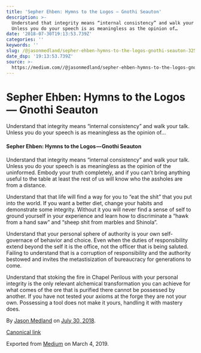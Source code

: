 ```yaml
---
title: 'Sepher Ehben: Hymns to the Logos — Gnothi Seauton'
description: >-
  Understand that integrity means “internal consistency” and walk your talk.
  Unless you do your speech is as meaningless as the opinion of…
date: '2018-07-30T19:13:53.739Z'
categories: ''
keywords: ''
slug: /@jasonmedland/sepher-ehben-hymns-to-the-logos-gnothi-seauton-325da9f2e9f2
date_dsp: '19:13:53.739Z'
source: >-
  https://medium.com//@jasonmedland/sepher-ehben-hymns-to-the-logos-gnothi-seauton-325da9f2e9f2
---
```


# Sepher Ehben: Hymns to the Logos — Gnothi Seauton

Understand that integrity means “internal consistency” and walk your talk. Unless you do your speech is as meaningless as the opinion of…

#### Sepher Ehben: Hymns to the Logos — Gnothi Seauton

Understand that integrity means “internal consistency” and walk your talk. Unless you do your speech is as meaningless as the opinion of the uninformed. Embody your truth completely, and if you can’t bring anything useful to the table at least the rest of us will know who the assholes are from a distance.

Understand that that life will find a way for you to “eat the shit” that you put into the world. If you want a better diet, change your habits and demonstrate some integrity. Without it you will never find a sense of self to ground yourself in your experience and learn how to discriminate a “hawk from a hand saw” and “sheep shit from marbles and Shinola”.

Understand that your personal sphere of authority is your own self-governace of behavior and choice. Even when the duties of responsibility extend beyond the self it is the office, not the officer that is being saluted. Failing to understand that is a corruption of responsibility and the authority bestowed and invites the metastisization of bureaucracy for generations to come.

Understand that stoking the fire in Chapel Perilous with your personal integrity is the only relevant alchemical transformation you can achieve for what comes of the ore that is purified there cannot be possessed by another. If you have not tested your axioms at the forge they are not your own. Possessing a tool does not make it yours, handling it with mastery does.

By [Jason Medland](https://medium.com/@jasonmedland) on [July 30, 2018](https://medium.com/p/325da9f2e9f2).

[Canonical link](https://medium.com/@jasonmedland/sepher-ehben-hymns-to-the-logos-gnothi-seauton-325da9f2e9f2)

Exported from [Medium](https://medium.com) on March 4, 2019.